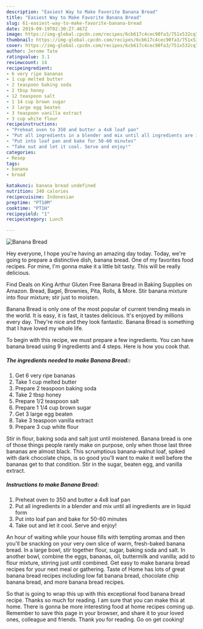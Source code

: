 ```yaml
---
description: "Easiest Way to Make Favorite Banana Bread"
title: "Easiest Way to Make Favorite Banana Bread"
slug: 61-easiest-way-to-make-favorite-banana-bread
date: 2019-09-19T02:30:27.467Z
image: https://img-global.cpcdn.com/recipes/6cb617c4cec90fa3/751x532cq70/banana-bread-recipe-main-photo.jpg
thumbnail: https://img-global.cpcdn.com/recipes/6cb617c4cec90fa3/751x532cq70/banana-bread-recipe-main-photo.jpg
cover: https://img-global.cpcdn.com/recipes/6cb617c4cec90fa3/751x532cq70/banana-bread-recipe-main-photo.jpg
author: Jerome Tate
ratingvalue: 3.1
reviewcount: 14
recipeingredient:
- 6 very ripe bananas
- 1 cup melted butter
- 2 teaspoon baking soda
- 2 tbsp honey
- 12 teaspoon salt
- 1 14 cup brown sugar
- 3 large egg beaten
- 3 teaspoon vanilla extract
- 3 cup white flour
recipeinstructions:
- "Preheat oven to 350 and butter a 4x8 loaf pan"
- "Put all ingredients in a blender and mix until all ingredients are in liquid form"
- "Put into loaf pan and bake for 50-60 minutes"
- "Take out and let it cool. Serve and enjoy!"
categories:
- Resep
tags:
- banana
- bread

katakunci: banana bread undefined
nutrition: 240 calories
recipecuisine: Indonesian
preptime: "PT10M"
cooktime: "PT1H"
recipeyield: "1"
recipecategory: Lunch

---
```



![Banana Bread](https://img-global.cpcdn.com/recipes/6cb617c4cec90fa3/751x532cq70/banana-bread-recipe-main-photo.jpg)

Hey everyone, I hope you're having an amazing day today. Today, we're going to prepare a distinctive dish, banana bread. One of my favorites food recipes. For mine, I'm gonna make it a little bit tasty. This will be really delicious.

Find Deals on King Arthur Gluten Free Banana Bread in Baking Supplies on Amazon. Bread, Bagel, Brownies, Pita, Rolls, &amp; More. Stir banana mixture into flour mixture; stir just to moisten.

Banana Bread is only one of the most popular of current trending meals in the world. It is easy, it is fast, it tastes delicious. It's enjoyed by millions every day. They're nice and they look fantastic. Banana Bread is something that I have loved my whole life.


To begin with this recipe, we must prepare a few ingredients. You can have banana bread using 9 ingredients and 4 steps. Here is how you cook that.

##### The ingredients needed to make Banana Bread::

1. Get 6 very ripe bananas
1. Take 1 cup melted butter
1. Prepare 2 teaspoon baking soda
1. Take 2 tbsp honey
1. Prepare 1/2 teaspoon salt
1. Prepare 1 1/4 cup brown sugar
1. Get 3 large egg beaten
1. Take 3 teaspoon vanilla extract
1. Prepare 3 cup white flour


Stir in flour, baking soda and salt just until moistened. Banana bread is one of those things people rarely make on purpose, only when those last three bananas are almost black. This scrumptious banana-walnut loaf, spiked with dark chocolate chips, is so good you&#39;ll want to make it well before the bananas get to that condition. Stir in the sugar, beaten egg, and vanilla extract. 

##### Instructions to make Banana Bread:

1. Preheat oven to 350 and butter a 4x8 loaf pan
1. Put all ingredients in a blender and mix until all ingredients are in liquid form
1. Put into loaf pan and bake for 50-60 minutes
1. Take out and let it cool. Serve and enjoy!


An hour of waiting while your house fills with tempting aromas and then you&#39;ll be snacking on your very own slice of warm, fresh-baked banana bread. In a large bowl, stir together flour, sugar, baking soda and salt. In another bowl, combine the eggs, bananas, oil, buttermilk and vanilla; add to flour mixture, stirring just until combined. Get easy to make banana bread recipes for your next meal or gathering. Taste of Home has lots of great banana bread recipes including low fat banana bread, chocolate chip banana bread, and more banana bread recipes. 

So that is going to wrap this up with this exceptional food banana bread recipe. Thanks so much for reading. I am sure that you can make this at home. There is gonna be more interesting food at home recipes coming up. Remember to save this page in your browser, and share it to your loved ones, colleague and friends. Thank you for reading. Go on get cooking!
